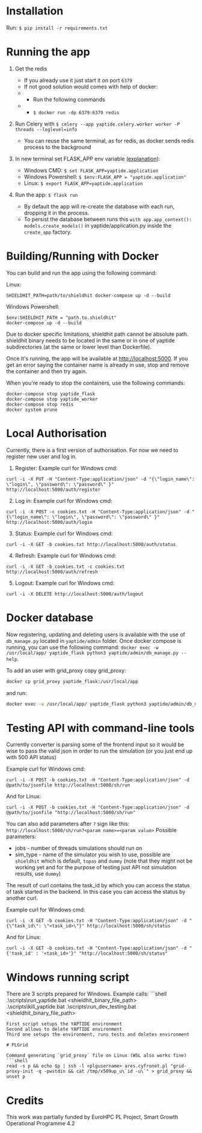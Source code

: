 # Installation

Run: ``$ pip install -r requirements.txt``

# Running the app

1. Get the redis

   * If you already use it just start it on port ``6379``
   * If not good solution would comes with help of docker:
   * * Run the following commands
   * * ``$ docker run -dp 6379:6379 redis``
2. Run Celery with ``$ celery --app yaptide.celery.worker worker -P threads --loglevel=info``

   * You can reuse the same terminal, as for redis, as docker sends redis process to the background
3. In new terminal set FLASK_APP env variable ([explanation](https://flask.palletsprojects.com/en/2.0.x/cli/)):

   * Windows CMD: ``$ set FLASK_APP=yaptide.application``
   * Windows Powershell: ``$ $env:FLASK_APP = "yaptide.application"``
   * Linux: ``$ export FLASK_APP=yaptide.application``
4. Run the app: ``$ flask run``

   * By default the app will re-create the database with each run, dropping it in the process.
   * To persist the database between runs this ``with app.app_context(): models.create_models()`` in yaptide/application.py inside the ``create_app`` factory.

# Building/Running with Docker

You can build and run the app using the following command:

Linux:

```shell
SHIELDHIT_PATH=path/to/shieldhit docker-compose up -d --build
```

Windows Powershell:

```shell
$env:SHIELDHIT_PATH = "path.to.shieldhit"
docker-compose up -d --build
```

Due to docker specific limitations, shieldhit path cannot be absolute path. shieldhit binary needs to be located in the same or in one of yaptide subdirectories (at the same or lower level than Dockerfile).

Once it's running, the app will be available at [http://localhost:5000](http://localhost:5000). If you get an error saying the container name is already in use, stop and remove the container and then try again.

When you're ready to stop the containers, use the following commands:

```shell
docker-compose stop yaptide_flask
docker-compose stop yaptide_worker
docker-compose stop redis
docker system prune
```

# Local Authorisation

Currently, there is a first version of authorisation. For now we need to register new user and log in.

1. Register:
   Example curl for Windows cmd:

```shell
curl -i -X PUT -H "Content-Type:application/json" -d "{\"login_name\": \"login\", \"password\": \"password\" }" http://localhost:5000/auth/register
```

2. Log in:
   Example curl for Windows cmd:

```shell
curl -i -X POST -c cookies.txt -H "Content-Type:application/json" -d "{\"login_name\": \"login\", \"password\": \"password\" }" http://localhost:5000/auth/login
```

3. Status:
   Example curl for Windows cmd:

```shell
curl -i -X GET -b cookies.txt http://localhost:5000/auth/status
```

4. Refresh:
   Example curl for Windows cmd:

```shell
curl -i -X GET -b cookies.txt -c cookies.txt http://localhost:5000/auth/refresh
```

5. Logout:
   Example curl for Windows cmd:

```shell
curl -i -X DELETE http://localhost:5000/auth/logout
```

# Docker database

Now registering, updating and deleting users is available with the use of ``db_manage.py`` located in ``yaptide/admin`` folder.
Once docker compose is running, you can use the following command:
 ``docker exec -w /usr/local/app/ yaptide_flask python3 yaptide/admin/db_manage.py --help``.

To add an user with grid_proxy copy grid_proxy:

```bash
docker cp grid_proxy yaptide_flask:/usr/local/app
```

and run:

```bash
docker exec -w /usr/local/app/ yaptide_flask python3 yaptide/admin/db_manage.py add-user admin --password mysecretpassword --proxy grid_proxy
```

# Testing API with command-line tools

Currently converter is parsing some of the frontend input so it would be wise to pass the valid json in order to run the simulation (or you just end up with 500 API status)

Example curl for Windows cmd:

```shell
curl -i -X POST -b cookies.txt -H "Content-Type:application/json" -d @path/to/jsonfile http://localhost:5000/sh/run
```

And for Linux:

```shell
curl -i -X POST -b cookies.txt -H "Content-Type:application/json" -d @path/to/jsonfile "http://localhost:5000/sh/run"
```

You can also add parameters after ``?`` sign like this: ``http://localhost:5000/sh/run?<param name>=<param value>``
Possible parameters:

* jobs - number of threads simulations should run on
* sim_type - name of the simulator you wish to use, possible are ``shieldhit`` which is default, ``topas`` and ``dummy`` (note that they might not be working yet and for the purpose of testing just API not simulation results, use ``dummy``)

The result of curl contains the task_id by which you can access the status of task started in the backend. In this case you can access the status by another curl.

Example curl for Windows cmd:

```shell
curl -i -X GET -b cookies.txt -H "Content-Type:application/json" -d "{\"task_id\": \"<task_id>\"}" http://localhost:5000/sh/status
```

And for Linux:

```shell
curl -i -X GET -b cookies.txt -H "Content-Type:application/json" -d "{'task_id' : '<task_id>'}" "http://localhost:5000/sh/status"
```

# Windows running script

There are 3 scripts prepared for Windows. Example calls: ```shell
.\scripts\run_yaptide.bat <shieldhit_binary_file_path>
.\scripts\kill_yaptide.bat
.\scripts\run_dev_testing.bat <shieldhit_binary_file_path>
```
First script setups the YAPTIDE environment
Second allows to delete YAPTIDE environment
Third one setups the environment, runs tests and deletes environment

# PLGrid

Command generating `grid_proxy` file on Linux (WSL also works fine)
```shell
read -s p && echo $p | ssh -l <plgusername> ares.cyfronet.pl "grid-proxy-init -q -pwstdin && cat /tmp/x509up_u\`id -u\`" > grid_proxy && unset p
```

# Credits

This work was partially funded by EuroHPC PL Project, Smart Growth Operational Programme 4.2

